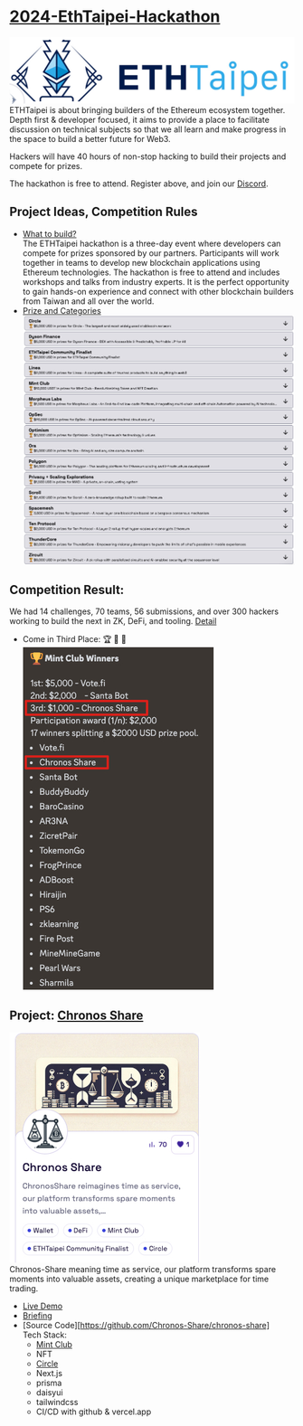 # [2024-EthTaipei-Hackathon](https://taikai.network/en/ethtaipei/hackathons/hackathon-2024/overview)
![](https://github.com/D50000/2024-EthTaipei-Hackathon/blob/main/archive/ethTaipeiLogo.jpg)  
ETHTaipei is about bringing builders of the Ethereum ecosystem together. Depth first & developer focused, it aims to provide a place to facilitate discussion on technical subjects so that we all learn and make progress in the space to build a better future for Web3.  

Hackers will have 40 hours of non-stop hacking to build their projects and compete for prizes.  

The hackathon is free to attend. Register above, and join our [Discord](https://discord.com/invite/Ed5GU4Zpk8).

## Project Ideas, Competition Rules
- [What to build?](https://taikai.network/en/ethtaipei/hackathons/hackathon-2024/rules)  
  The ETHTaipei hackathon is a three-day event where developers can compete for prizes sponsored by our partners. Participants will work together in teams to develop new blockchain applications using Ethereum technologies. The hackathon is free to attend and includes workshops and talks from industry experts. It is the perfect opportunity to gain hands-on experience and connect with other blockchain builders from Taiwan and all over the world.  
- [Prize and Categories](https://taikai.network/en/ethtaipei/hackathons/hackathon-2024/categories)  
![](https://github.com/D50000/2024-EthTaipei-Hackathon/blob/main/archive/prizes.jpg)  

## Competition Result:
We had 14 challenges, 70 teams, 56 submissions, and over 300 hackers working to build the next in ZK, DeFi, and tooling. [Detail](https://taikai.network/en/ethtaipei/hackathons/hackathon-2024/projects)

- Come in Third Place: 🏆 🏅 👏  
![](https://github.com/D50000/2024-EthTaipei-Hackathon/blob/main/archive/thirdPlace.jpg)  

## Project: [Chronos Share](https://taikai.network/ethtaipei/hackathons/hackathon-2024/projects/clu3zbtd20irlw201bzqhn5c8/idea)
![](https://github.com/D50000/2024-EthTaipei-Hackathon/blob/main/archive/Chronos_Share.jpg)  
Chronos-Share meaning time as service, our platform transforms spare moments into valuable assets, creating a unique marketplace for time trading.  

- [Live Demo](https://chronos-share.vercel.app/)
- [Briefing](https://www.youtube.com/watch?v=-986bKyWH8k)
- [Source Code][https://github.com/Chronos-Share/chronos-share]  
  Tech Stack:
  - [Mint Club](https://mint.club/token/arbitrum/KUKO)
  - NFT
  - [Circle](https://developers.circle.com/w3s/docs/user-controlled-initialization-and-wallet-creation-quickstart)
  - Next.js
  - prisma
  - daisyui
  - tailwindcss
  - CI/CD with github & vercel.app
